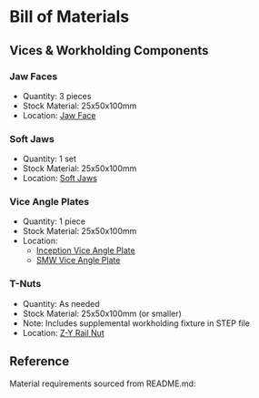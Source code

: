 # Bill of Materials

## Vices & Workholding Components

### Jaw Faces
- Quantity: 3 pieces
- Stock Material: 25x50x100mm
- Location: [Jaw Face](Vices/jaw-faces/Jaw%20Face.step)

### Soft Jaws
- Quantity: 1 set
- Stock Material: 25x50x100mm
- Location: [Soft Jaws](Vices/Soft-Jaws/Soft%20Jaws.step)

### Vice Angle Plates
- Quantity: 1 piece
- Stock Material: 25x50x100mm
- Location: 
  - [Inception Vice Angle Plate](Vices/Angle%20Vice%20Plate/Vice%20Angle%20Plate%20v6.step)
  - [SMW Vice Angle Plate](Vices/Angle%20Vice%20Plate/Vice%20Angle%20Plate%20v5.step)

### T-Nuts
- Quantity: As needed
- Stock Material: 25x50x100mm (or smaller)
- Note: Includes supplemental workholding fixture in STEP file
- Location: [Z-Y Rail Nut](T-nuts/Z-Y%20Rail%20Nut%20v7.step)

## Reference
Material requirements sourced from README.md: